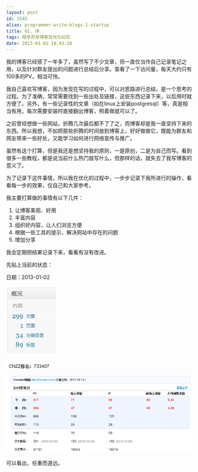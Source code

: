 ```yaml
---
layout: post
id: 1545
alias: programmer-write-blogs-1-startup
title: 01. 序
tags: 程序员写博客及优化纪实
date: 2013-01-02 18:43:18
---
```


我的博客已经搭了一年多了，虽然写了不少文章，但一直仅当作自己记录笔记之用，以及针对群友提出的问题进行总结后分享。查看了一下访问量，每天大约只有100多的PV，相当可怜。

我自己喜欢写博客，因为发现在写的过程中，可以对思路进行总结，是一个思考的过程。为了准确，常常需要找到一些出处及链接，这些东西记录下来，以后用时就方便了。另外，有一些记录性的文章（如在linux上安装postgresql）等，真是相当有用，每次需要安装时直接翻出博客，照着做就可以了。

之前曾经想做一些网站，折腾几次最后都不了了之，而博客却是我一直坚持下来的东西。所以我想，不如把那些折腾的时间放到博客上，好好做做它，既能为群友和网友带来一些好处，又能学习如何进行网络宣传与推广。

虽然有这个打算，但是我还是想坚持我的原则，一是原创，二是为自己而写。看到很多一些教程，都是说当前什么热门就写什么，但那样的话，就失去了我写博客的意义了。

为了记录下这件事情，所以我在优化的过程中，一步步记录下我所进行的操作，看看每一步的效果，仅自己和大家参考。

我主要打算做的事情有以下几件：

1.  让博客美观、好用
2.  丰富内容
3.  组织好内容，让人们浏览方便
4.  根据一些工具的提示，解决网站中存在的问题
5.  增加分享

我会定期把结果记录下来，看看有没有改进。

先贴上当前的状态：

日期：2013-01-02

[![image](/user_images/1545-1.png "image")](/user_images/1545-1.png)

[![image](/user_images/1545-3.png "image")](/user_images/1545-3.png)

[![image](/user_images/1545-5.png "image")](/user_images/1545-5.png)

可以看出，任重而道远。
